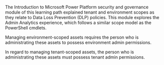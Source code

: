 The Introduction to Microsoft Power Platform security and governance module
of this learning path explained tenant and environment scopes as
they relate to Data Loss Prevention (DLP) policies. This module explores the Admin Analytics
experience, which follows a similar scope model as the PowerShell cmdlets.

Managing environment-scoped assets requires the person who is administrating
these assets to possess environment admin permissions.

In regard to managing tenant-scoped assets, the person who is
administrating these assets must possess tenant admin permissions.
